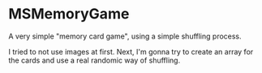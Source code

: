 # MSMemoryGame

A very simple "memory card game", using a simple shuffling process.

I tried to not use images at first. Next, I'm gonna try to create an array for the cards and use a real randomic way of shuffling.
